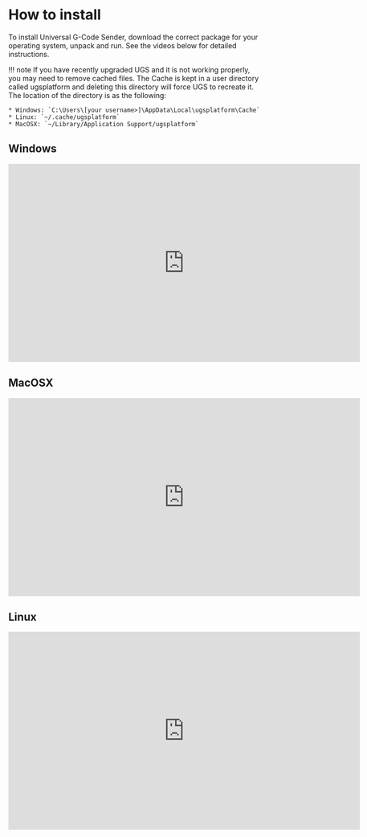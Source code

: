 # How to install
To install Universal G-Code Sender, download the correct package for your operating system, unpack and run. See the videos below for detailed instructions.

!!! note
    If you have recently upgraded UGS and it is not working properly, you may need to remove cached files. The Cache is kept in a user directory called ugsplatform and deleting this directory will force UGS to recreate it. The location of the directory is as the following:

    * Windows: `C:\Users\[your username>]\AppData\Local\ugsplatform\Cache`
    * Linux: `~/.cache/ugsplatform`
    * MacOSX: `~/Library/Application Support/ugsplatform`

## Windows
<iframe width="700" height="394" src="https://www.youtube.com/embed/3OdHT98wiNs?si=E4OsNdio8HznoNtR" title="How to install on Windows" frameborder="0" allow="accelerometer; autoplay; clipboard-write; encrypted-media; gyroscope; picture-in-picture; web-share" allowfullscreen></iframe>

## MacOSX
<iframe width="700" height="394" src="https://www.youtube.com/embed/-iNZ1SIsly4?si=39Z8bgMiXiN8ee1i" title="How to install on MacOSX" frameborder="0" allow="accelerometer; autoplay; clipboard-write; encrypted-media; gyroscope; picture-in-picture; web-share" allowfullscreen></iframe>

## Linux
<iframe width="700" height="394" src="https://www.youtube.com/embed/Wc-eiw5QS-o?si=882PrpwMT5DpXTzs" title="How to install on Linux" frameborder="0" allow="accelerometer; autoplay; clipboard-write; encrypted-media; gyroscope; picture-in-picture; web-share" allowfullscreen></iframe>
